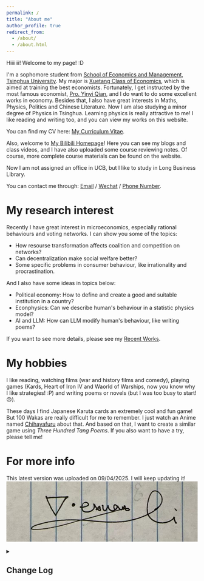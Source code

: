 ```yaml
---
permalink: /
title: "About me"
author_profile: true
redirect_from: 
  - /about/
  - /about.html
---
```


Hiiiiiii! Welcome to my page! :D

I'm a sophomore student from [School of Economics and Management](https://www.sem.tsinghua.edu.cn/), [Tsinghua University](https://www.tsinghua.edu.cn/index.htm). My major is [Xuetang Class of Economics](https://ug.sem.tsinghua.edu.cn/bkjbkxm/jjxxtb.htm), which is aimed at training the best economists. Fortunately, I get instructed by the most famous economist, [Pro. Yinyi Qian](https://www.sem.tsinghua.edu.cn/info/1206/31907.htm), and I do want to do some excellent works in economy. Besides that, I also have great interests in Maths, Physics, Politics and Chinese Literature. Now I am also studying a minor degree of Physics in Tsinghua. Learning physics is really attractive to me! I like reading and writing too, and you can view my works on this website.

You can find my CV here: [My Curriculum Vitae](<../assets/CV Yexuan Li.pdf>).

Also, welcome to [My Bilibili Homepage](https://space.bilibili.com/1122146233?spm_id_from=333.33.0.0)! Here you can see my blogs and class videos, and I have also uploaded some course reviewing notes. Of course, more complete course materials can be found on the website.

Now I am not assigned an office in UCB, but I like to study in Long Business Library.

You can contact me through: [Email](liyexuan23@mails.tsinghua.edu.cn) / [Wechat](../images/Wechat.jpg) / [Phone Number](+86-13961583379).

My research interest
======
Recently I have great interest in microeconomics, especially rational behaviours and voting networks. I can show you some of the topics:

- How resourse transformation affects coalition and competition on networks?
- Can decentralization make social welfare better?
- Some specific problems in consumer behaviour, like irrationality and procrastination.

And I also have some ideas in topics below:

- Political economy: How to define and create a good and suitable institution in a country?
- Econphysics: Can we describe human's behaviour in a statistic physics model?
- AI and LLM: How can LLM modify human's behaviour, like writing poems?

If you want to see more details, please see my [Recent Works](https://leeody.github.io/recentworks/).

My hobbies
======
I like reading, watching films (war and history films and comedy), playing games (Kards, Heart of Iron IV and Waorld of Warships, now you know why I like strategies! :P) and writing poems or novels (but I was too busy to start!😢).

These days I find Japanese Karuta cards an extremely cool and fun game! But 100 Wakas are really difficult for me to remember. I just watch an Anime named [Chihayafuru](https://www.bilibili.com/bangumi/play/ep11240?spm_id_from=333.337.0.0&from_spmid=666.25.episode.0) about that. And based on that, I want to create a similar game using *Three Hundred Tang Poems*. If you also want to have a try, please tell me!


<!--
My recent research interests are mainly about 
1. Register a GitHub account if you don't have one and confirm your e-mail (required!)
1. Fork [this template](https://github.com/academicpages/academicpages.github.io) by clicking the "Use this template" button in the top right. 
1. Go to the repository's settings (rightmost item in the tabs that start with "Code", should be below "Unwatch"). Rename the repository "[your GitHub username].github.io", which will also be your website's URL.
1. Set site-wide configuration and create content & metadata (see below -- also see [this set of diffs](http://archive.is/3TPas) showing what files were changed to set up [an example site](https://getorg-testacct.github.io) for a user with the username "getorg-testacct")
1. Upload any files (like PDFs, .zip files, etc.) to the files/ directory. They will appear at https://[your GitHub username].github.io/files/example.pdf.  
1. Check status by going to the repository settings, in the "GitHub pages" section

Site-wide configuration
------
The main configuration file for the site is in the base directory in [_config.yml](https://github.com/academicpages/academicpages.github.io/blob/master/_config.yml), which defines the content in the sidebars and other site-wide features. You will need to replace the default variables with ones about yourself and your site's github repository. The configuration file for the top menu is in [_data/navigation.yml](https://github.com/academicpages/academicpages.github.io/blob/master/_data/navigation.yml). For example, if you don't have a portfolio or blog posts, you can remove those items from that navigation.yml file to remove them from the header. 

Create content & metadata
------
For site content, there is one Markdown file for each type of content, which are stored in directories like _publications, _talks, _posts, _teaching, or _pages. For example, each talk is a Markdown file in the [_talks directory](https://github.com/academicpages/academicpages.github.io/tree/master/_talks). At the top of each Markdown file is structured data in YAML about the talk, which the theme will parse to do lots of cool stuff. The same structured data about a talk is used to generate the list of talks on the [Talks page](https://academicpages.github.io/talks), each [individual page](https://academicpages.github.io/talks/2012-03-01-talk-1) for specific talks, the talks section for the [CV page](https://academicpages.github.io/cv), and the [map of places you've given a talk](https://academicpages.github.io/talkmap.html) (if you run this [python file](https://github.com/academicpages/academicpages.github.io/blob/master/talkmap.py) or [Jupyter notebook](https://github.com/academicpages/academicpages.github.io/blob/master/talkmap.ipynb), which creates the HTML for the map based on the contents of the _talks directory).

**Markdown generator**

The repository includes [a set of Jupyter notebooks](https://github.com/academicpages/academicpages.github.io/tree/master/markdown_generator
) that converts a CSV containing structured data about talks or presentations into individual Markdown files that will be properly formatted for the Academic Pages template. The sample CSVs in that directory are the ones I used to create my own personal website at stuartgeiger.com. My usual workflow is that I keep a spreadsheet of my publications and talks, then run the code in these notebooks to generate the Markdown files, then commit and push them to the GitHub repository.
-->

For more info
======
This latest version was uploaded on 09/04/2025. I will keep updating it!
![签名](../assets/about/Unterschreiben2.jpg)
<!--
如果要给导航栏加新页，需要改：data的nacigation、config、page新增一个、include和layout改格式
-->

<details>
<summary><h2>Change Log</h2></summary>

### 09/24/2025
- Add Change Log
- Add my signature

</details>

